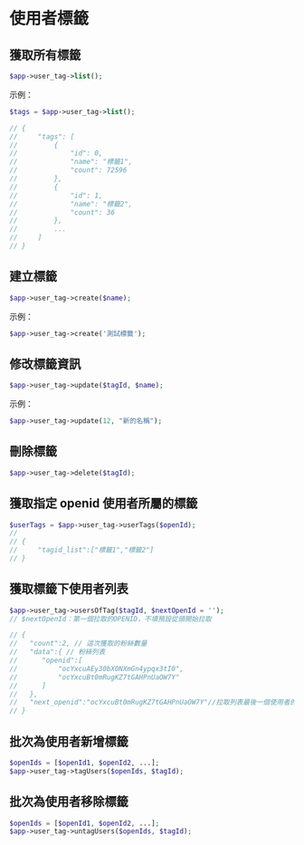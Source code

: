 # 使用者標籤

## 獲取所有標籤

```php
$app->user_tag->list();
```

示例：

```php
$tags = $app->user_tag->list();

// {
//     "tags": [
//         {
//             "id": 0,
//             "name": "標籤1",
//             "count": 72596
//         },
//         {
//             "id": 1,
//             "name": "標籤2",
//             "count": 36
//         },
//         ...
//     ]
// }
```

## 建立標籤

```php
$app->user_tag->create($name);
```

示例：

```php
$app->user_tag->create('測試標籤');
```

## 修改標籤資訊

```php
$app->user_tag->update($tagId, $name);
```

示例：

```php
$app->user_tag->update(12, "新的名稱");
```

## 刪除標籤

```php
$app->user_tag->delete($tagId);
```

## 獲取指定 openid 使用者所屬的標籤

```php
$userTags = $app->user_tag->userTags($openId);
//
// {
//     "tagid_list":["標籤1","標籤2"]
// }
```

## 獲取標籤下使用者列表

```php
$app->user_tag->usersOfTag($tagId, $nextOpenId = '');
// $nextOpenId：第一個拉取的OPENID，不填預設從頭開始拉取

// {
//   "count":2, // 這次獲取的粉絲數量
//   "data":{ // 粉絲列表
//      "openid":[
//          "ocYxcuAEy30bX0NXmGn4ypqx3tI0",
//          "ocYxcuBt0mRugKZ7tGAHPnUaOW7Y"
//      ]
//   },
//   "next_openid":"ocYxcuBt0mRugKZ7tGAHPnUaOW7Y"//拉取列表最後一個使用者的openid
// }
```

## 批次為使用者新增標籤

```php
$openIds = [$openId1, $openId2, ...];
$app->user_tag->tagUsers($openIds, $tagId);
```


## 批次為使用者移除標籤

```php
$openIds = [$openId1, $openId2, ...];
$app->user_tag->untagUsers($openIds, $tagId);
```
